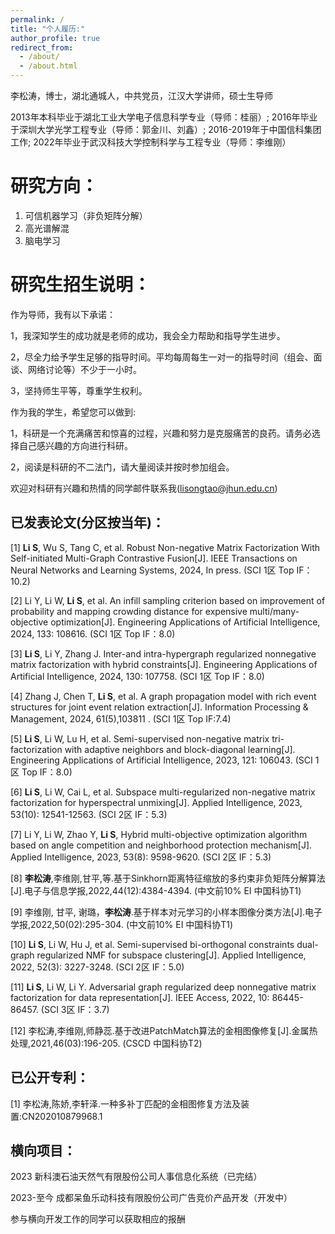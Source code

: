 ```yaml
---
permalink: /
title: "个人履历:"
author_profile: true
redirect_from: 
  - /about/
  - /about.html
---
```


李松涛，博士，湖北通城人，中共党员，江汉大学讲师，硕士生导师

2013年本科毕业于湖北工业大学电子信息科学专业（导师：桂丽）;
2016年毕业于深圳大学光学工程专业（导师：郭金川、刘鑫）;
2016-2019年于中国信科集团工作;
2022年毕业于武汉科技大学控制科学与工程专业（导师：李维刚）

研究方向：
======
1. 可信机器学习（非负矩阵分解）
2. 高光谱解混
3. 脑电学习

研究生招生说明：
======
作为导师，我有以下承诺：

1，我深知学生的成功就是老师的成功，我会全力帮助和指导学生进步。

2，尽全力给予学生足够的指导时间。平均每周每生一对一的指导时间（组会、面谈、网络讨论等）不少于一小时。

3，坚持师生平等，尊重学生权利。

作为我的学生，希望您可以做到:

1，科研是一个充满痛苦和惊喜的过程，兴趣和努力是克服痛苦的良药。请务必选择自己感兴趣的方向进行科研。

2，阅读是科研的不二法门，请大量阅读并按时参加组会。

欢迎对科研有兴趣和热情的同学邮件联系我(lisongtao@jhun.edu.cn)

已发表论文(分区按当年)：
------
[1] **Li S**, Wu S, Tang C, et al. Robust Non-negative Matrix Factorization With Self-initiated Multi-Graph Contrastive Fusion[J]. IEEE Transactions on Neural Networks and Learning Systems, 2024, In press. (SCI 1区 Top IF：10.2)

[2] Li Y, Li W, **Li S**, et al. An infill sampling criterion based on improvement of probability and mapping crowding distance for expensive multi/many-objective optimization[J]. Engineering Applications of Artificial Intelligence, 2024, 133: 108616. (SCI 1区 Top IF：8.0)

[3] **Li S**, Li Y, Zhang J. Inter-and intra-hypergraph regularized nonnegative matrix factorization with hybrid constraints[J]. Engineering Applications of Artificial Intelligence, 2024, 130: 107758. (SCI 1区 Top IF：8.0)

[4] Zhang J, Chen T, **Li S**, et al. A graph propagation model with rich event structures for joint event relation extraction[J]. Information Processing & Management, 2024, 61(5),103811 . (SCI 1区 Top IF:7.4)

[5] **Li S**, Li W, Lu H, et al. Semi-supervised non-negative matrix tri-factorization with adaptive neighbors and block-diagonal learning[J]. Engineering Applications of Artificial  Intelligence, 2023, 121: 106043. (SCI 1区 Top IF：8.0)

[6] **Li S**, Li W, Cai L, et al. Subspace multi-regularized non-negative matrix factorization for hyperspectral unmixing[J]. Applied Intelligence, 2023, 53(10): 12541-12563. (SCI 2区 IF：5.3)

[7] Li Y, Li W, Zhao Y, **Li S**, Hybrid multi-objective optimization algorithm based on angle competition and neighborhood protection mechanism[J]. Applied Intelligence, 2023, 53(8): 9598-9620. (SCI 2区 IF：5.3)

[8] **李松涛**,李维刚,甘平,等.基于Sinkhorn距离特征缩放的多约束非负矩阵分解算法[J].电子与信息学报,2022,44(12):4384-4394. (中文前10% EI 中国科协T1)

[9] 李维刚, 甘平, 谢璐，**李松涛**.基于样本对元学习的小样本图像分类方法[J].电子学报,2022,50(02):295-304. (中文前10% EI 中国科协T1)

[10] **Li S**, Li W, Hu J, et al. Semi-supervised bi-orthogonal constraints dual-graph regularized NMF for subspace clustering[J]. Applied Intelligence, 2022, 52(3): 3227-3248. (SCI 2区 IF：5.0)

[11] **Li S**, Li W, Li Y. Adversarial graph regularized deep nonnegative matrix factorization for data representation[J]. IEEE Access, 2022, 10: 86445-86457. (SCI 3区 IF：3.7)

[12] 李松涛,李维刚,师静蕊.基于改进PatchMatch算法的金相图像修复[J].金属热处理,2021,46(03):196-205. (CSCD 中国科协T2)

已公开专利：
------
[1] 李松涛,陈娇,李轩泽.一种多补丁匹配的金相图修复方法及装置:CN202010879968.1

横向项目：
------
2023       新科澳石油天然气有限股份公司人事信息化系统（已完结） 

2023-至今  成都呆鱼乐动科技有限股份公司广告竞价产品开发（开发中） 

参与横向开发工作的同学可以获取相应的报酬


